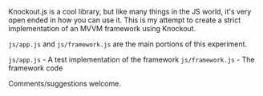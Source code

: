 Knockout.js is a cool library, but like many things in the JS world, it's very open ended in how you can use it. This is my attempt to create a strict implementation of an MVVM framework using Knockout.


`js/app.js` and `js/framework.js` are the main portions of this experiment.


`js/app.js` - A test implementation of the framework
`js/framework.js` - The framework code

Comments/suggestions welcome.